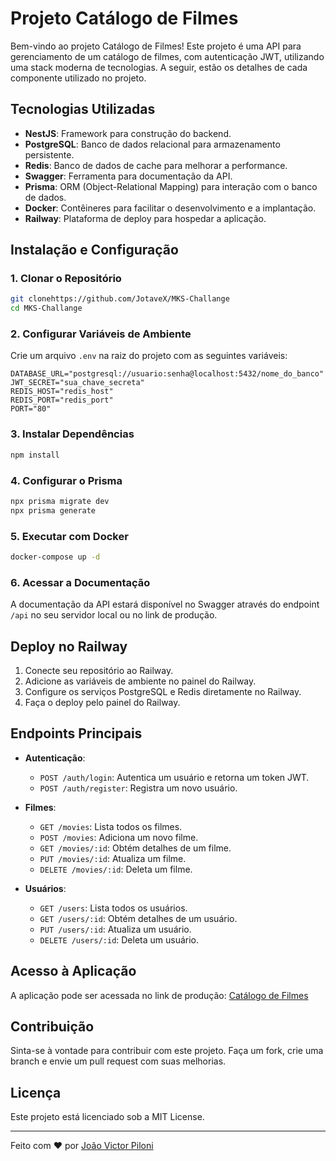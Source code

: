 # Projeto Catálogo de Filmes

Bem-vindo ao projeto Catálogo de Filmes! Este projeto é uma API para gerenciamento de um catálogo de filmes, com autenticação JWT, utilizando uma stack moderna de tecnologias. A seguir, estão os detalhes de cada componente utilizado no projeto.

## Tecnologias Utilizadas

- **NestJS**: Framework para construção do backend.
- **PostgreSQL**: Banco de dados relacional para armazenamento persistente.
- **Redis**: Banco de dados de cache para melhorar a performance.
- **Swagger**: Ferramenta para documentação da API.
- **Prisma**: ORM (Object-Relational Mapping) para interação com o banco de dados.
- **Docker**: Contêineres para facilitar o desenvolvimento e a implantação.
- **Railway**: Plataforma de deploy para hospedar a aplicação.

## Instalação e Configuração

### 1. Clonar o Repositório

```bash
git clonehttps://github.com/JotaveX/MKS-Challange
cd MKS-Challange
```

### 2. Configurar Variáveis de Ambiente

Crie um arquivo `.env` na raiz do projeto com as seguintes variáveis:

```env
DATABASE_URL="postgresql://usuario:senha@localhost:5432/nome_do_banco"
JWT_SECRET="sua_chave_secreta"
REDIS_HOST="redis_host"
REDIS_PORT="redis_port"
PORT="80"
```

### 3. Instalar Dependências

```bash
npm install
```

### 4. Configurar o Prisma

```bash
npx prisma migrate dev
npx prisma generate
```

### 5. Executar com Docker

```bash
docker-compose up -d
```

### 6. Acessar a Documentação

A documentação da API estará disponível no Swagger através do endpoint `/api` no seu servidor local ou no link de produção.

## Deploy no Railway

1. Conecte seu repositório ao Railway.
2. Adicione as variáveis de ambiente no painel do Railway.
3. Configure os serviços PostgreSQL e Redis diretamente no Railway.
4. Faça o deploy pelo painel do Railway.

## Endpoints Principais

- **Autenticação**:
  - `POST /auth/login`: Autentica um usuário e retorna um token JWT.
  - `POST /auth/register`: Registra um novo usuário.

- **Filmes**:
  - `GET /movies`: Lista todos os filmes.
  - `POST /movies`: Adiciona um novo filme.
  - `GET /movies/:id`: Obtém detalhes de um filme.
  - `PUT /movies/:id`: Atualiza um filme.
  - `DELETE /movies/:id`: Deleta um filme.

- **Usuários**:
  - `GET /users`: Lista todos os usuários.
  - `GET /users/:id`: Obtém detalhes de um usuário.
  - `PUT /users/:id`: Atualiza um usuário.
  - `DELETE /users/:id`: Deleta um usuário.

## Acesso à Aplicação

A aplicação pode ser acessada no link de produção: [Catálogo de Filmes](https://mks-challange-production.up.railway.app)

## Contribuição

Sinta-se à vontade para contribuir com este projeto. Faça um fork, crie uma branch e envie um pull request com suas melhorias.

## Licença

Este projeto está licenciado sob a MIT License.

---

Feito com ♥ por [João Victor Piloni](https://github.com/JotaveX)